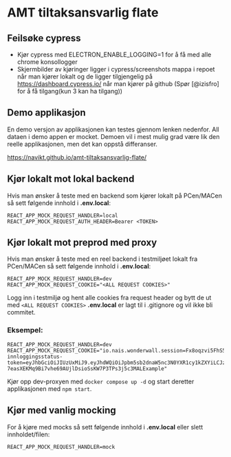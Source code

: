 # AMT tiltaksansvarlig flate

## Feilsøke cypress
- Kjør cypress med ELECTRON_ENABLE_LOGGING=1 for å få med alle chrome konsollogger
- Skjermbilder av kjøringer ligger i cypress/screenshots mappa i repoet når man kjører lokalt og
de ligger tilgjengelig på https://dashboard.cypress.io/ når man kjører på github
  (Spør [@izisfro] for å få tilgang(kun 3 kan ha tilgang))

## Demo applikasjon

En demo versjon av applikasjonen kan testes gjennom lenken nedenfor.
All dataen i demo appen er mocket. Demoen vil i mest mulig grad være lik den reelle applikasjonen, men det kan oppstå differanser.

https://navikt.github.io/amt-tiltaksansvarlig-flate/

## Kjør lokalt mot lokal backend
Hvis man ønsker å teste med en backend som kjører lokalt på PCen/MACen
så sett følgende innhold i **.env.local**:

```.env
REACT_APP_MOCK_REQUEST_HANDLER=local
REACT_APP_MOCK_REQUEST_AUTH_HEADER=Bearer <TOKEN>
```

## Kjør lokalt mot preprod med proxy
Hvis man ønsker å teste med en reel backend i testmiljøet lokalt fra PCen/MACen
så sett følgende innhold i **.env.local**:

```.env
REACT_APP_MOCK_REQUEST_HANDLER=dev
REACT_APP_MOCK_REQUEST_COOKIE="<ALL REQUEST COOKIES>"
```

Logg inn i testmiljø og hent alle cookies fra request header og bytt de ut med `<ALL REQUEST COOKIES>`
**.env.local** er lagt til i .gitignore og vil ikke bli commitet.

### Eksempel:
```.env
REACT_APP_MOCK_REQUEST_HANDLER=dev
REACT_APP_MOCK_REQUEST_COOKIE="io.nais.wonderwall.session=Fx8oqzvi5FhS5y4TYHXIYliXHT9fNs6/EXAMPLE/dgAxwY5H9S1qrdgg9E4Y+xv76lmv4bWggPZLr3hTZ12mViRYskEeGxpOPf8UvceXxOy5oYOESdLI; innloggingsstatus-token=eyJhbGciOiJIUzUxMiJ9.eyJhdWQiOiJpbm5sb2dnaW5nc3N0YXR1cy1kZXYiLCJzdWIiOiIyNzg0OTA5ODE3NCIsImFjciI6IkxldmVsNCIsImlzcyI6ImlubmxvZ2dpbmdzc3RhdHVzLWRldiIsImV4cCI6MTY2NjA5ODcwMywiaWF0IjoxNjY2MDk1MTAzfQ.p4sXJFdopUa9s2PzzTzNLT-7easXEKMq9Bi7vhe69AUjlDsioSsKW7P3TPs3j5c3MALExample"
```

Kjør opp dev-proxyen med `docker compose up -d` og start deretter applikasjonen med `npm start`.

## Kjør med vanlig mocking
For å kjøre med mocks så sett følgende innhold i **.env.local** eller slett innholdet/filen:

```.env
REACT_APP_MOCK_REQUEST_HANDLER=mock
```
